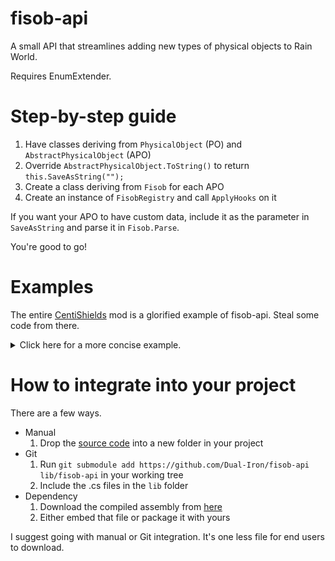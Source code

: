 # fisob-api
A small API that streamlines adding new types of physical objects to Rain World.

Requires EnumExtender.

# Step-by-step guide
1. Have classes deriving from `PhysicalObject` (PO) and `AbstractPhysicalObject` (APO)
2. Override `AbstractPhysicalObject.ToString()` to return `this.SaveAsString("");`
3. Create a class deriving from `Fisob` for each APO
4. Create an instance of `FisobRegistry` and call `ApplyHooks` on it

If you want your APO to have custom data, include it as the parameter in `SaveAsString` and parse it in `Fisob.Parse`.

You're good to go!

# Examples

The entire [CentiShields](https://github.com/Dual-Iron/centipede-shields) mod is a glorified example of fisob-api. Steal some code from there.

<details>
    <summary>Click here for a more concise example.</summary>
    
```cs
class CustomFisob : Fisob {
    public static readonly CustomFisob Instance = new CustomFisob();
    
    private CustomFisob() : base("custom_fisob") { }

    public override AbstractPhysicalObject Parse(World world, EntitySaveData saveData) {
        return new CustomAPO(world, saveData.Pos, saveData.ID);
    }
}

class CustomAPO : AbstractPhysicalObject {
    public CustomAPO(World world, WorldCoordinate pos, EntityID ID) : base(world, CustomFisob.Instance.Type, null, pos, ID) { }
    
    public override string ToString() => this.SaveAsString("");
    
    public override void Realize() {
        base.Realize();
        if (realizedObject == null)
            realizedObject = new CustomPO(...);
    }
}

class CustomPO : PhysicalObject {
    // etc...
    // To spawn a CustomPO in the world, use `new CustomAPO(world, pos, world.game.GetNewID()).Spawn()`.
}

class MyMod {
    void OnEnable() {
        new FisobRegistry(new[] { CustomFisob.Instance }).ApplyHooks();
    }
}
```
</details>

# How to integrate into your project
There are a few ways.
- Manual
    1. Drop the [source code](https://github.com/Dual-Iron/fisob-api/archive/refs/heads/master.zip) into a new folder in your project
- Git
    1. Run `git submodule add https://github.com/Dual-Iron/fisob-api lib/fisob-api` in your working tree
    2. Include the .cs files in the `lib` folder
- Dependency
    1. Download the compiled assembly from [here](https://github.com/Dual-Iron/fisob-api/releases/latest)
    2. Either embed that file or package it with yours

I suggest going with manual or Git integration. It's one less file for end users to download.
